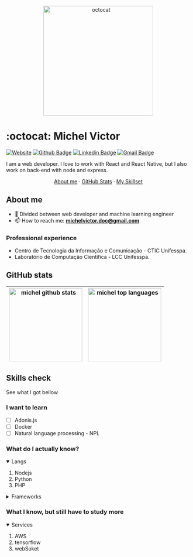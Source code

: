 <p align="center">
  <img width="300" src="https://media.giphy.com/media/1C8bHHJturSx2/giphy.gif" alt="octocat">
</p>

# :octocat: Michel Victor

[![Website](https://img.shields.io/badge/website--000?style=social&logo=google-chrome&logoColor=black&link=https://michvic.github.io)](https://michvic.github.io)
[![Github Badge](https://img.shields.io/badge/GitHub--000?style=social&logo=Github&logoColor=black&link=https://github.com/michvic)](https://github.com/michvic)
[![Linkedin Badge](https://img.shields.io/badge/LinkedIn--000?style=social&logo=Linkedin&logoColor=0077B5&link=https://www.linkedin.com/in/michtvick)](https://www.linkedin.com/in/michtvick/)
[![Gmail Badge](https://img.shields.io/badge/email--000?style=social&logo=microsoft-outlook&logoColor=0078d4&link=mailto:michelvicto.doc@gmail.com)](mailto:michelvicto.doc@gmail.com)

I am a web developer. 
I love to work with React and React Native, but I also work on back-end with node and express.

<p align='center'>
  <a href="#about-me">About me</a>
  ·
  <a href="#github-stats">GitHub Stats</a>
  ·
  <a href="#skills-check">My Skillset</a>
</p>

## About me

- 🌱 Divided between web developer and machine learning engineer
- 📫 How to reach me: **michelvictor.doc@gmail.com**

### Professional experience

- Centro de Tecnologia da Informação e Comunicação - CTIC Unifesspa.
- Laboratório de Computação Científica - LCC Unifesspa.


## GitHub stats

| <img src="https://github-readme-stats.vercel.app/api?username=michvic&show_icons=true" alt="michel github stats" height=200/> |  <img src="https://github-readme-stats.vercel.app/api/top-langs/?username=michvic&layout=compact" alt="michel top languages" height=200/> |
|---|---|
   
## Skills check

See what I got bellow

### I want to learn

- [ ] Adonis.js
- [ ] Docker 
- [ ] Natural language processing - NPL

### What do I actually know?

<details open>
  <summary>Langs</summary>
  <ol>
    <li>Nodejs</li>
    <li>Python</li>
    <li>PHP</li>
  </ol>
</details>

<details>
  <summary>Frameworks</summary>
  <ol>
    <li>React.js</li>
    <li>Vue.js</li>
    <li>express</li>
    <li>Keras.io</li>
    <li>Pandas</li>
  </ol>
</details>

### What I know, but still have to study more

<details open>
  <summary>Services</summary>
  <ol>
    <li>AWS</li>
    <li>tensorflow</li>
    <li>webSoket</li>
  </ol>
</details>

